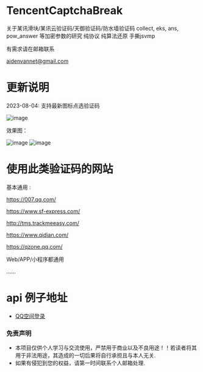# TencentCaptchaBreak
关于某讯滑块/某讯云验证码/天御验证码/防水墙验证码 collect, eks, ans, pow_answer 等加密参数的研究 纯协议 纯算法还原 手撕jsvmp

有需求请在邮箱联系

aidenvannet@gmail.com


# 更新说明
2023-08-04: 支持最新图标点选验证码

![image](https://github.com/aiden2048/TencentCaptchaBreak/blob/main/examples/click3.png)

效果图：

![image](https://github.com/aiden2048/TencentCaptchaBreak/blob/main/examples/aExARLQE_bg.png)
![image](https://github.com/aiden2048/TencentCaptchaBreak/blob/main/examples/cxnsTxsS_bg.png)

# 使用此类验证码的网站

基本通用 :

https://007.qq.com/

https://www.sf-express.com/

http://tms.trackmeeasy.com/

https://www.qidian.com/

https://qzone.qq.com/

Web/APP/小程序都通用

......


# api 例子地址

* [QQ空间登录](https://github.com/aiden2048/QzoneLoginSpider)





### 免责声明
* 本项目仅供个人学习与交流使用，严禁用于商业以及不良用途！！若读者将其用于非法用途，其造成的一切后果将自行承担且与本人无关.
* 如果有侵犯到您的权益，请第一时间联系个人邮箱处理.

